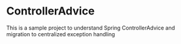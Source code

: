 # ControllerAdvice
This is a sample project to understand Spring ControllerAdvice and migration to centralized exception handling
